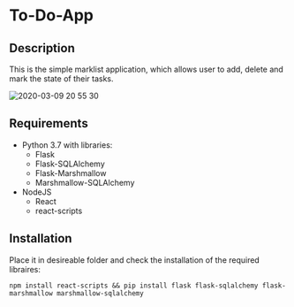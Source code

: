 # To-Do-App

## Description
This is the simple marklist application, which allows user to add, delete and mark the state of their tasks.

![2020-03-09 20 55 30](https://user-images.githubusercontent.com/17962775/76252199-ad20d980-6248-11ea-95aa-36de0800f18c.gif)


## Requirements
* Python 3.7 with libraries:
  * Flask
  * Flask-SQLAlchemy
  * Flask-Marshmallow
  * Marshmallow-SQLAlchemy
* NodeJS
  * React
  * react-scripts
  
## Installation
Place it in desireable folder and check the installation of the required libraires:
```console
npm install react-scripts && pip install flask flask-sqlalchemy flask-marshmallow marshmallow-sqlalchemy
```
